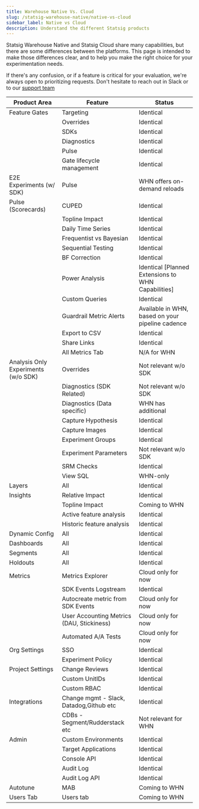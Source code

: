```yaml
---
title: Warehouse Native Vs. Cloud
slug: /statsig-warehouse-native/native-vs-cloud
sidebar_label: Native vs Cloud
description: Understand the different Statsig products
---
```


Statsig Warehouse Native and Statsig Cloud share many capabilities, but there are some differences between the platforms. This page is intended to make those differences clear, and to help you make the right choice for your experimentation needs.

If there's any confusion, or if a feature is critical for your evaluation, we're always open to prioritizing requests. Don't hesitate to reach out in Slack or to our [support team](mailto:support@statsig.com)

| Product Area                        | Feature                                   | Status                                             |
| ----------------------------------- | ----------------------------------------- | -------------------------------------------------- |
| Feature Gates                       | Targeting                                 | Identical                                          |
|                                     | Overrides                                 | Identical                                          |
|                                     | SDKs                                      | Identical                                          |
|                                     | Diagnostics                               | Identical                                          |
|                                     | Pulse                                     | Identical                                          |
|                                     | Gate lifecycle management                 | Identical                                          |
| E2E Experiments (w/ SDK)            | Pulse                                     | WHN offers on-demand reloads                       |
| Pulse (Scorecards)                  | CUPED                                     | Identical                                          |
|                                     | Topline Impact                            | Identical                                          |
|                                     | Daily Time Series                         | Identical                                          |
|                                     | Frequentist vs Bayesian                   | Identical                                          |
|                                     | Sequential Testing                        | Identical                                          |
|                                     | BF Correction                             | Identical                                          |
|                                     | Power Analysis                            | Identical [Planned Extensions to WHN Capabilities] |
|                                     | Custom Queries                            | Identical                                          |
|                                     | Guardrail Metric Alerts                   | Available in WHN, based on your pipeline cadence   |
|                                     | Export to CSV                             | Identical                                          |
|                                     | Share Links                               | Identical                                          |
|                                     | All Metrics Tab                           | N/A for WHN                                        |
| Analysis Only Experiments (w/o SDK) | Overrides                                 | Not relevant w/o SDK                               |
|                                     | Diagnostics (SDK Related)                 | Not relevant w/o SDK                               |
|                                     | Diagnostics (Data specific)               | WHN has additional                                 |
|                                     | Capture Hypothesis                        | Identical                                          |
|                                     | Capture Images                            | Identical                                          |
|                                     | Experiment Groups                         | Identical                                          |
|                                     | Experiment Parameters                     | Not relevant w/o SDK                               |
|                                     | SRM Checks                                | Identical                                          |
|                                     | View SQL                                  | WHN-only                                           |
| Layers                              | All                                       | Identical                                          |
| Insights                            | Relative Impact                           | Identical                                          |
|                                     | Topline Impact                            | Coming to WHN                                      |
|                                     | Active feature analysis                   | Identical                                          |
|                                     | Historic feature analysis                 | Identical                                          |
| Dynamic Config                      | All                                       | Identical                                          |
| Dashboards                          | All                                       | Identical                                          |
| Segments                            | All                                       | Identical                                          |
| Holdouts                            | All                                       | Identical                                     |
| Metrics                             | Metrics Explorer                          | Cloud only for now                                 |
|                                     | SDK Events Logstream                      | Identical                                          |
|                                     | Autocreate metric from SDK Events         | Cloud only for now                                 |
|                                     | User Accounting Metrics (DAU, Stickiness) | Cloud only for now                                 |
|                                     | Automated A/A Tests                       | Cloud only for now                                 |
| Org Settings                        | SSO                                       | Identical                                          |
|                                     | Experiment Policy                         | Identical                                          |
| Project Settings                    | Change Reviews                            | Identical                                          |
|                                     | Custom UnitIDs                            | Identical                                          |
|                                     | Custom RBAC                               | Identical                                          |
| Integrations                        | Change mgmt - Slack, Datadog,Github etc   | Identical                                          |
|                                     | CDBs - Segment/Rudderstack etc            | Not relevant for WHN                               |
| Admin                               | Custom Environments                       | Identical                                          |
|                                     | Target Applications                       | Identical                                          |
|                                     | Console API                               | Identical                                          |
|                                     | Audit Log                                 | Identical                                          |
|                                     | Audit Log API                             | Identical                                          |
| Autotune                            | MAB                                       | Coming to WHN                                      |
| Users Tab                           | Users tab                                 | Coming to WHN                                      |
